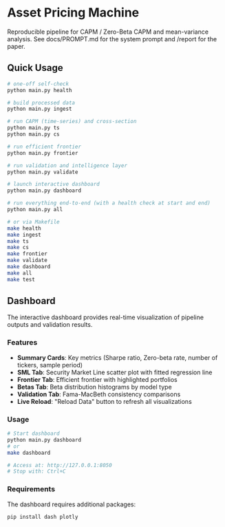 # Asset Pricing Machine
Reproducible pipeline for CAPM / Zero-Beta CAPM and mean-variance analysis.
See docs/PROMPT.md for the system prompt and /report for the paper.

## Quick Usage

```bash
# one-off self-check
python main.py health

# build processed data
python main.py ingest

# run CAPM (time-series) and cross-section
python main.py ts
python main.py cs

# run efficient frontier
python main.py frontier

# run validation and intelligence layer
python main.py validate

# launch interactive dashboard
python main.py dashboard

# run everything end-to-end (with a health check at start and end)
python main.py all

# or via Makefile
make health
make ingest
make ts
make cs
make frontier
make validate
make dashboard
make all
make test
```

## Dashboard

The interactive dashboard provides real-time visualization of pipeline outputs and validation results.

### Features
- **Summary Cards**: Key metrics (Sharpe ratio, Zero-beta rate, number of tickers, sample period)
- **SML Tab**: Security Market Line scatter plot with fitted regression line
- **Frontier Tab**: Efficient frontier with highlighted portfolios
- **Betas Tab**: Beta distribution histograms by model type
- **Validation Tab**: Fama-MacBeth consistency comparisons
- **Live Reload**: "Reload Data" button to refresh all visualizations

### Usage
```bash
# Start dashboard
python main.py dashboard
# or
make dashboard

# Access at: http://127.0.0.1:8050
# Stop with: Ctrl+C
```

### Requirements
The dashboard requires additional packages:
```bash
pip install dash plotly
```
```
